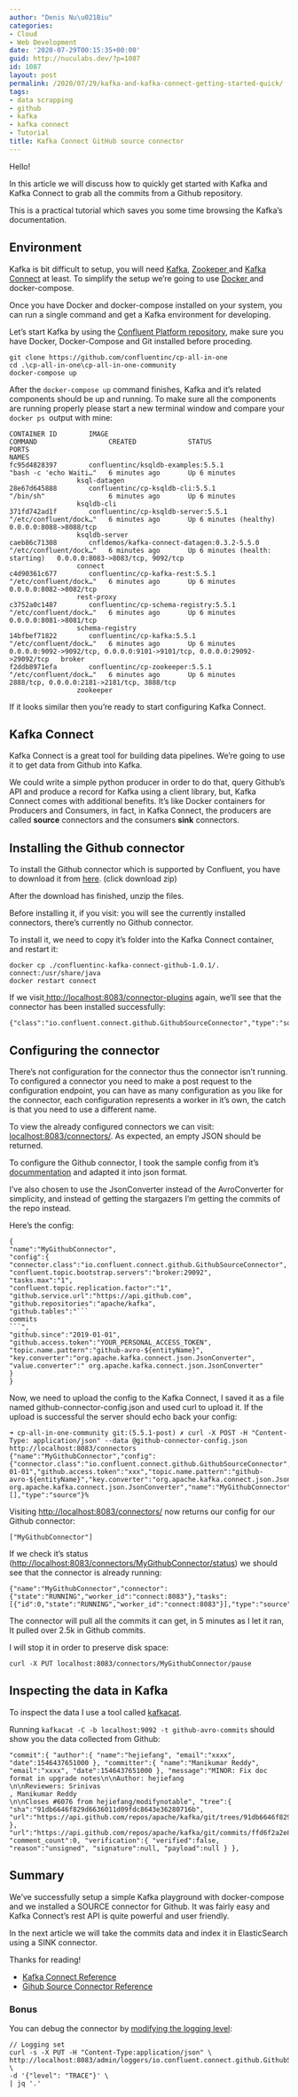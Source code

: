 ```yaml
---
author: "Denis Nu\u021Biu"
categories:
- Cloud
- Web Development
date: '2020-07-29T00:15:35+00:00'
guid: http://nuculabs.dev/?p=1087
id: 1087
layout: post
permalink: /2020/07/29/kafka-and-kafka-connect-getting-started-quick/
tags:
- data scrapping
- github
- kafka
- kafka connect
- Tutorial
title: Kafka Connect GitHub source connector
---
```

Hello!


In this article we will discuss how to quickly get started with Kafka and Kafka Connect to grab all the commits from a Github repository.


This is a practical tutorial which saves you some time browsing the Kafka’s documentation.


## Environment


Kafka is bit difficult to setup, you will need [Kafka](https://kafka.apache.org/), [Zookeper ](https://zookeeper.apache.org/)and [Kafka Connect](https://docs.confluent.io/3.0.1/connect/intro.html) at least. To simplify the setup we’re going to use [Docker ](https://www.docker.com/)and docker-compose.


Once you have Docker and docker-compose installed on your system, you can run a single command and get a Kafka environment for developing.


Let’s start Kafka by using the [Confluent Platform repository](https://github.com/confluentinc/cp-all-in-one), make sure you have Docker, Docker-Compose and Git installed before proceding.


```
git clone https://github.com/confluentinc/cp-all-in-one
cd .\cp-all-in-one\cp-all-in-one-community
docker-compose up
```


After the `docker-compose up` command finishes, Kafka and it’s related components should be up and running. To make sure all the components are running properly please start a new terminal window and compare your `docker ps `output with mine:


```
CONTAINER ID        IMAGE                                         COMMAND                  CREATED             STATUS                            PORTS                                                                      NAMES
fc95d4828397        confluentinc/ksqldb-examples:5.5.1            "bash -c 'echo Waiti…"   6 minutes ago       Up 6 minutes
                 ksql-datagen
28e67d645888        confluentinc/cp-ksqldb-cli:5.5.1              "/bin/sh"                6 minutes ago       Up 6 minutes
                 ksqldb-cli
371fd742ad1f        confluentinc/cp-ksqldb-server:5.5.1           "/etc/confluent/dock…"   6 minutes ago       Up 6 minutes (healthy)            0.0.0.0:8088->8088/tcp
                 ksqldb-server
caeb86c71308        cnfldemos/kafka-connect-datagen:0.3.2-5.5.0   "/etc/confluent/dock…"   6 minutes ago       Up 6 minutes (health: starting)   0.0.0.0:8083->8083/tcp, 9092/tcp
                 connect
c4d90361c677        confluentinc/cp-kafka-rest:5.5.1              "/etc/confluent/dock…"   6 minutes ago       Up 6 minutes                      0.0.0.0:8082->8082/tcp
                 rest-proxy
c3752a0c1487        confluentinc/cp-schema-registry:5.5.1         "/etc/confluent/dock…"   6 minutes ago       Up 6 minutes                      0.0.0.0:8081->8081/tcp
                 schema-registry
14bfbef71822        confluentinc/cp-kafka:5.5.1                   "/etc/confluent/dock…"   6 minutes ago       Up 6 minutes                      0.0.0.0:9092->9092/tcp, 0.0.0.0:9101->9101/tcp, 0.0.0.0:29092->29092/tcp   broker
f2ddb8971efa        confluentinc/cp-zookeeper:5.5.1               "/etc/confluent/dock…"   6 minutes ago       Up 6 minutes                      2888/tcp, 0.0.0.0:2181->2181/tcp, 3888/tcp
                 zookeeper
```


If it looks similar then you’re ready to start configuring Kafka Connect.


## Kafka Connect


Kafka Connect is a great tool for building data pipelines. We’re going to use it to get data from Github into Kafka.


We could write a simple python producer in order to do that, query Github’s API and produce a record for Kafka using a client library, but, Kafka Connect comes with additional benefits. It’s like 
Docker containers
 for Producers and Consumers, in fact, in Kafka Connect, the producers are called **source** connectors and the consumers **sink** connectors.


## Installing the Github connector


To install the Github connector which is supported by Confluent, you have to download it from [here](https://www.confluent.io/hub/confluentinc/kafka-connect-github). (click download zip)


After the download has finished, unzip the files.


Before installing it, if you visit: 
 you will see the currently installed connectors, there’s currently no Github connector.


To install it, we need to copy it’s folder into the Kafka Connect container, and restart it:


```
docker cp ./confluentinc-kafka-connect-github-1.0.1/. connect:/usr/share/java
docker restart connect
```


If we visit[ http://localhost:8083/connector-plugins](http://localhost:8083/connector-plugins) again, we’ll see that the connector has been installed successfully:


```
{"class":"io.confluent.connect.github.GithubSourceConnector","type":"source","version":"1.0.1"},
```


## Configuring the connector


There’s not configuration for the connector thus the connector isn’t running. To configured a connector you need to make a post request to the configuration endpoint, you can have as many configuration as you like for the connector, each configuration represents a worker in it’s own, the catch is that you need to use a different name.


To view the already configured connectors we can visit: [localhost:8083/connectors/](8083/connectors/). As expected, an empty JSON should be returned.


To configure the Github connector, I took the sample config from it’s [docummentation](https://docs.confluent.io/current/connect/kafka-connect-github/#properties-based-example) and adapted it into json format.


 I’ve also chosen to use the JsonConverter instead of the AvroConverter for simplicity, and instead of getting the stargazers I’m getting the commits of the repo instead.


Here’s the config:


```
{
"name":"MyGithubConnector",
"config":{
"connector.class":"io.confluent.connect.github.GithubSourceConnector",
"confluent.topic.bootstrap.servers":"broker:29092",
"tasks.max":"1",
"confluent.topic.replication.factor":"1",
"github.service.url":"https://api.github.com",
"github.repositories":"apache/kafka",
"github.tables":"```
commits
```",
"github.since":"2019-01-01",
"github.access.token":"YOUR_PERSONAL_ACCESS_TOKEN",
"topic.name.pattern":"github-avro-${entityName}",
"key.converter":"org.apache.kafka.connect.json.JsonConverter",
"value.converter":" org.apache.kafka.connect.json.JsonConverter"
}
}
```

Now, we need to upload the config to the Kafka Connect, I saved it as a file named github-connector-config.json and used curl to upload it. If the upload is successful the server should echo back your config:

```
➜ cp-all-in-one-community git:(5.5.1-post) ✗ curl -X POST -H "Content-Type: application/json" --data @github-connector-config.json http://localhost:8083/connectors
{"name":"MyGithubConnector","config":{"connector.class":"io.confluent.connect.github.GithubSourceConnector","confluent.topic.bootstrap.servers":"broker:29092","tasks.max":"1","confluent.topic.replication.factor":"1","github.service.url":"https://api.github.com","github.repositories":"apache/kafka","github.tables":"commits","github.since":"2019-01-01","github.access.token":"xxx","topic.name.pattern":"github-avro-${entityName}","key.converter":"org.apache.kafka.connect.json.JsonConverter","value.converter":" org.apache.kafka.connect.json.JsonConverter","name":"MyGithubConnector"},"tasks":[],"type":"source"}%
```

Visiting <http://localhost:8083/connectors/> now returns our config for our Github connector:

```
["MyGithubConnector"]
```

If we check it’s status (<http://localhost:8083/connectors/MyGithubConnector/status>) we should see that the connector is already running:

```
{"name":"MyGithubConnector","connector":{"state":"RUNNING","worker_id":"connect:8083"},"tasks":[{"id":0,"state":"RUNNING","worker_id":"connect:8083"}],"type":"source"}
```

The connector will pull all the commits it can get, in 5 minutes as I let it ran, It pulled over 2.5k in Github commits.

I will stop it in order to preserve disk space:

```
curl -X PUT localhost:8083/connectors/MyGithubConnector/pause
```

## Inspecting the data in Kafka

To inspect the data I use a tool called [kafkacat](https://github.com/edenhill/kafkacat).

Running `kafkacat -C -b localhost:9092 -t github-avro-commits` should show you the data collected from Github:

```
"commit":{ "author":{ "name":"hejiefang", "email":"xxxx", "date":1546437651000 }, "committer":{ "name":"Manikumar Reddy", "email":"xxxx", "date":1546437651000 }, "message":"MINOR: Fix doc format in upgrade notes\n\nAuthor: hejiefang 
\n\nReviewers: Srinivas 
, Manikumar Reddy 
\n\nCloses #6076 from hejiefang/modifynotable", "tree":{ "sha":"91db6646f829d6636011d09fdc8643e36280716b", "url":"https://api.github.com/repos/apache/kafka/git/trees/91db6646f829d6636011d09fdc8643e36280716b" }, "url":"https://api.github.com/repos/apache/kafka/git/commits/ffd6f2a2e8a573695d0c1c98e663f0b8198b1b6d", "comment_count":0, "verification":{ "verified":false, "reason":"unsigned", "signature":null, "payload":null } },
```


## Summary


We’ve successfully setup a simple Kafka playground with docker-compose and we installed a SOURCE connector for Github. It was fairly easy and Kafka Connect’s rest API is quite powerful and user friendly.


In the next article we will take the commits data and index it in ElasticSearch using a SINK connector.


Thanks for reading!


- [Kafka Connect Reference](https://docs.confluent.io/current/connect/references/index.html)
- [Gihub Source Connector Reference](https://docs.confluent.io/current/connect/kafka-connect-github/index.html)


### Bonus


You can debug the connector by [modifying the logging level](https://rmoff.net/2020/01/16/changing-the-logging-level-for-kafka-connect-dynamically/):


```
// Logging set
curl -s -X PUT -H "Content-Type:application/json" \
http://localhost:8083/admin/loggers/io.confluent.connect.github.GithubSourceConnector \
-d '{"level": "TRACE"}' \
| jq '.'
```